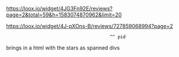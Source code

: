https://loox.io/widget/4JG3Fn92E/reviews?page=2&total=59&h=1583074870962&limit=20

https://loox.io/widget/4J-pXOns-B/reviews/727859068994?page=2

                                           ^^ pid
                                           
brings in a html with the stars as spanned divs